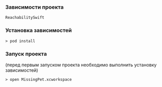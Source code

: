 ### Зависимости проекта
````
ReachabilitySwift
````

### Установка зависимостей
````
> pod install
````

### Запуск проекта
(перед первым запуском проекта необходимо выполнить установку зависимостей)
````
> open MissingPet.xcworkspace
````
